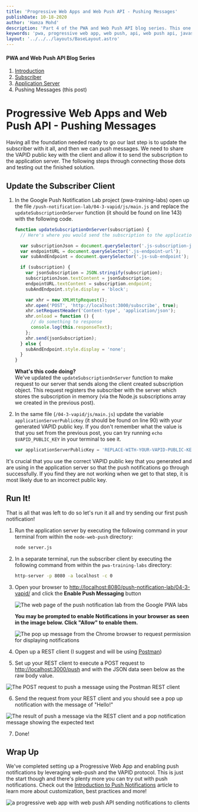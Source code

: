 ```yaml
---
title: 'Progressive Web Apps and Web Push API - Pushing Messages'
publishDate: 10-18-2020
author: 'Hamza Mohd'
description: 'Part 4 of the PWA and Web Push API blog series. This one covers how to push messages to clients.'
keywords: 'pwa, progressive web app, web push, api, web push api, javascript, node.js, node, nodejs'
layout: '../../../layouts/BaseLayout.astro'
---
```


#### PWA and Web Push API Blog Series

1. [Introduction](/2017/06/15/pwa-web-push)
2. [Subscriber](/2017/08/04/pwa-web-push-2)
3. [Application Server](/2017/08/22/pwa-web-push-3)
4. Pushing Messages (this post)

# Progressive Web Apps and Web Push API - Pushing Messages

Having all the foundation needed ready to go our last step is to update the subscriber with it all, and then we can push messages. We need to share the VAPID public key with the client and allow it to send the subscription to the application server. The following steps through connecting those dots and testing out the finished solution.

## Update the Subscriber Client

1. In the Google Push Notification Lab project (pwa-training-labs) open up the file `/push-notification-lab/04-3-vapid/js/main.js` and replace the `updateSubscriptionOnServer` function (it should be found on line 143) with the following code.

   ```javascript
   function updateSubscriptionOnServer(subscription) {
     // Here's where you would send the subscription to the application server

     var subscriptionJson = document.querySelector('.js-subscription-json');
     var endpointURL = document.querySelector('.js-endpoint-url');
     var subAndEndpoint = document.querySelector('.js-sub-endpoint');

     if (subscription) {
       var jsonSubscription = JSON.stringify(subscription);
       subscriptionJson.textContent = jsonSubscription;
       endpointURL.textContent = subscription.endpoint;
       subAndEndpoint.style.display = 'block';

       var xhr = new XMLHttpRequest();
       xhr.open('POST', 'http://localhost:3000/subscribe', true);
       xhr.setRequestHeader('Content-type', 'application/json');
       xhr.onload = function () {
         // do something to response
         console.log(this.responseText);
       };
       xhr.send(jsonSubscription);
     } else {
       subAndEndpoint.style.display = 'none';
     }
   }
   ```

   <b>What's this code doing?</b><br/>
   We've updated the `updateSubscriptionOnServer` function to make request to our server that sends along the client created subscription object. This request registers the subscriber with the server which stores the subscription in memory (via the Node.js subscriptions array we created in the previous post).

2. In the same file (`/04-3-vapid/js/main.js`) update the variable `applicationServerPublicKey` (it should be found on line 90) with your generated VAPID public key. If you don't remember what the value is that you set from the previous post, you can try running `echo $VAPID_PUBLIC_KEY` in your terminal to see it.

   ```javascript
   var applicationServerPublicKey = 'REPLACE-WITH-YOUR-VAPID-PUBLIC-KEY';
   ```

It's crucial that you use the correct VAPID public key that you generated and are using in the application server so that the push notifications go through successfully. If you find they are not working when we get to that step, it is most likely due to an incorrect public key.

## Run It!

That is all that was left to do so let's run it all and try sending our first push notification!

1. Run the application server by executing the following command in your terminal from within the `node-web-push` directory:

   ```bash
   node server.js
   ```

2. In a separate terminal, run the subscriber client by executing the following command from within the `pwa-training-labs` directory:

   ```bash
   http-server -p 8080 -a localhost -c 0
   ```

3. Open your browser to [http://localhost:8080/push-notification-lab/04-3-vapid/](http://localhost:8080/push-notification-lab/04-3-vapid/) and click the **Enable Push Messaging** button

   <img class="post-image" src="/assets/old-posts/img/pwa-web-push-2/google-pwa-lab-push-notification.png" alt="The web page of the push notification lab from the Google PWA labs">

   **You may be prompted to enable Notifications in your browser as seen in the image below. Click "Allow" to enable them.**

   <img class="post-image" src="/assets/old-posts/img/pwa-web-push-4/enable-notifications-in-browser.png" alt="The pop up message from the Chrome browser to request permission for displaying notifications">

4. Open up a REST client (I suggest and will be using [Postman](https://www.getpostman.com/))

5. Set up your REST client to execute a POST request to [http://localhost:3000/push](http://localhost:3000/push) and with the JSON data seen below as the raw body value.

<img class="post-image" src="/assets/old-posts/img/pwa-web-push-4/sending-push-message-postman.png" alt="The POST request to push a message using the Postman REST client">

6. Send the request from your REST client and you should see a pop up notification with the message of "Hello!"

<img class="post-image" src="/assets/old-posts/img/pwa-web-push-4/push-message-result.png" alt="The result of push a message via the REST client and a pop notification message showing the expected text">

7. Done!

## Wrap Up

We've completed setting up a Progressive Web App and enabling push notifications by leveraging web-push and the VAPID protocol. This is just the start though and there's plenty more you can try out with push notifications. Check out the [Introduction to Push Notifications](https://developers.google.com/web/ilt/pwa/introduction-to-push-notifications) article to learn more about customization, best practices and more!

<img class="post-image" src="/assets/old-posts/img/pwa-web-push/result-animation.gif" alt="a progressive web app with web push API sending notifications to clients">
